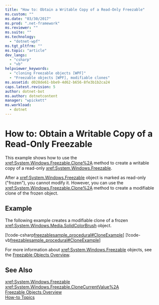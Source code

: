```yaml
---
title: "How to: Obtain a Writable Copy of a Read-Only Freezable"
ms.custom: ""
ms.date: "03/30/2017"
ms.prod: ".net-framework"
ms.reviewer: ""
ms.suite: ""
ms.technology: 
  - "dotnet-wpf"
ms.tgt_pltfrm: ""
ms.topic: "article"
dev_langs: 
  - "csharp"
  - "vb"
helpviewer_keywords: 
  - "cloning Freezable objects [WPF]"
  - "Freezable objects [WPF], modifiable clones"
ms.assetid: d028de61-bbe9-4d62-b656-8fe3b1b2ca24
caps.latest.revision: 5
author: dotnet-bot
ms.author: dotnetcontent
manager: "wpickett"
ms.workload: 
  - dotnet
---
```

# How to: Obtain a Writable Copy of a Read-Only Freezable
This example shows how to use the <xref:System.Windows.Freezable.Clone%2A> method to create a writable copy of a read-only <xref:System.Windows.Freezable>.  
  
 After a <xref:System.Windows.Freezable> object is marked as read-only ("frozen"), you cannot modify it. However, you can use the <xref:System.Windows.Freezable.Clone%2A> method to create a modifiable clone of the frozen object.  
  
## Example  
 The following example creates a modifiable clone of a frozen <xref:System.Windows.Media.SolidColorBrush> object.  
  
 [!code-csharp[freezablesample_procedural#CloneExample](../../../../samples/snippets/csharp/VS_Snippets_Wpf/freezablesample_procedural/CSharp/freezablesample.cs#cloneexample)]
 [!code-vb[freezablesample_procedural#CloneExample](../../../../samples/snippets/visualbasic/VS_Snippets_Wpf/freezablesample_procedural/visualbasic/freezablesample.vb#cloneexample)]  
  
 For more information about <xref:System.Windows.Freezable> objects, see the [Freezable Objects Overview](../../../../docs/framework/wpf/advanced/freezable-objects-overview.md).  
  
## See Also  
 <xref:System.Windows.Freezable>  
 <xref:System.Windows.Freezable.CloneCurrentValue%2A>  
 [Freezable Objects Overview](../../../../docs/framework/wpf/advanced/freezable-objects-overview.md)  
 [How-to Topics](../../../../docs/framework/wpf/advanced/base-elements-how-to-topics.md)
